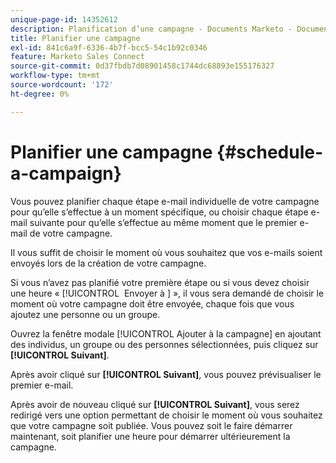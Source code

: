 ```yaml
---
unique-page-id: 14352612
description: Planification d’une campagne - Documents Marketo - Documentation du produit
title: Planifier une campagne
exl-id: 841c6a9f-6336-4b7f-bcc5-54c1b92c0346
feature: Marketo Sales Connect
source-git-commit: 0d37fbdb7d08901458c1744dc68893e155176327
workflow-type: tm+mt
source-wordcount: '172'
ht-degree: 0%

---
```


# Planifier une campagne {#schedule-a-campaign}

Vous pouvez planifier chaque étape e-mail individuelle de votre campagne pour qu’elle s’effectue à un moment spécifique, ou choisir chaque étape e-mail suivante pour qu’elle s’effectue au même moment que le premier e-mail de votre campagne.

Il vous suffit de choisir le moment où vous souhaitez que vos e-mails soient envoyés lors de la création de votre campagne.

Si vous n’avez pas planifié votre première étape ou si vous devez choisir une heure « [!UICONTROL &#x200B; Envoyer à &#x200B;] », il vous sera demandé de choisir le moment où votre campagne doit être envoyée, chaque fois que vous ajoutez une personne ou un groupe.

Ouvrez la fenêtre modale [!UICONTROL Ajouter à la campagne] en ajoutant des individus, un groupe ou des personnes sélectionnées, puis cliquez sur **[!UICONTROL Suivant]**.

Après avoir cliqué sur **[!UICONTROL Suivant]**, vous pouvez prévisualiser le premier e-mail.

Après avoir de nouveau cliqué sur **[!UICONTROL Suivant]**, vous serez redirigé vers une option permettant de choisir le moment où vous souhaitez que votre campagne soit publiée. Vous pouvez soit le faire démarrer maintenant, soit planifier une heure pour démarrer ultérieurement la campagne.
